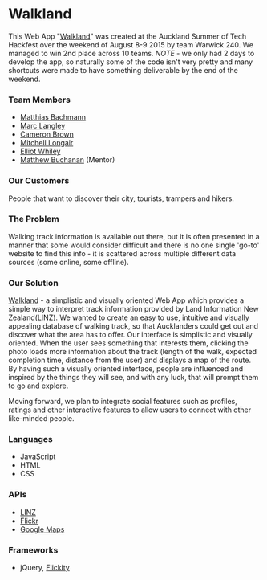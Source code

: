 # Walkland
This Web App "[Walkland](http://www.cheapwwwbreu.com/)" was created at the Auckland Summer of Tech Hackfest over the weekend of August 8-9 2015 by team Warwick 240. We managed to win 2nd place across 10 teams. *NOTE* - we only had 2 days to develop the app, so naturally some of the code isn't very pretty and many shortcuts were made to have something deliverable by the end of the weekend.

### Team Members
- [Matthias Bachmann](https://github.com/Matthias-Bachmann)
- [Marc Langley](https://github.com/marcclangley)
- [Cameron Brown](https://github.com/TipsyArchmage)
- [Mitchell Longair](https://github.com/Mitchell1994)
- [Elliot Whiley](https://github.com/ElliotWhiley)
- [Matthew Buchanan](https://github.com/matthewbuchanan) (Mentor)

### Our Customers
People that want to discover their city, tourists, trampers and hikers.

### The Problem
Walking track information is available out there, but it is often presented in a manner that some would consider difficult and there is no one single 'go-to' website to find this info - it is scattered across multiple different data sources (some online, some offline).

### Our Solution
[Walkland](http://www.cheapwwwbreu.com/) - a simplistic and visually oriented Web App which provides a simple way to interpret track information provided by Land Information New Zealand(LINZ). We wanted to create an easy to use, intuitive and visually appealing database of walking track, so that Aucklanders could get out and discover what the area has to offer. Our interface is simplistic and visually oriented. When the user sees something that interests them, clicking the photo loads more information about the track (length of the walk, expected completion time, distance from the user) and displays a map of the route. By having such a visually oriented interface, people are influenced and inspired by the things they will see, and with any luck, that will prompt them to go and explore.

Moving forward, we plan to integrate social features such as profiles, ratings and other interactive features to allow users to connect with other like-minded people.

### Languages
- JavaScript
- HTML
- CSS

### APIs
- [LINZ](https://data.linz.govt.nz/layer/364-nz-track-centrelines-topo-150k/)
- [Flickr](https://www.flickr.com/services/apps/create/)
- [Google Maps](https://developers.google.com/maps/documentation/javascript/)

### Frameworks
- jQuery, [Flickity](http://flickity.metafizzy.co/)
